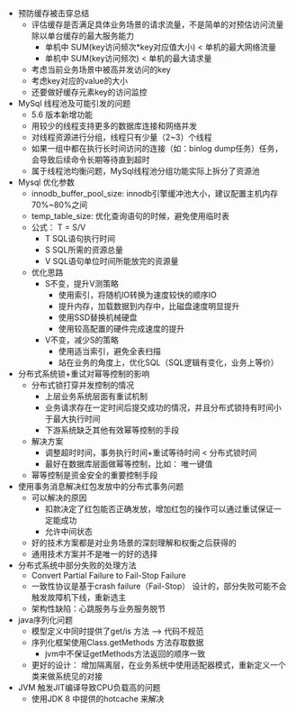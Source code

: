 - 预防缓存被击穿总结
    - 评估缓存是否满足具体业务场景的请求流量，不是简单的对预估访问流量除以单台缓存的最大服务能力  
        - 单机中 SUM(key访问频次*key对应值大小) < 单机的最大网络流量
        - 单机中 SUM(key访问频次) < 单机的最大请求量
    - 考虑当前业务场景中被高并发访问的key
    - 考虑key对应的value的大小
    - 还要做好缓存元素key的访问监控
- MySql 线程池及可能引发的问题
    - 5.6 版本新增功能
    - 用较少的线程支持更多的数据库连接和网络并发
    - 对线程资源进行分组，线程只有少量（2~3）个线程
    - 如果一组中都在执行长时间访问的连接（如：binlog dump任务）任务，会导致后续命令长期等待直到超时
    - 属于线程池均衡问题，MySql线程池分组功能实际上拆分了资源池
- Mysql 优化参数
    - innodb_buffer_pool_size: innodb引擎缓冲池大小，建议配置主机内存70%~80%之间
    - temp_table_size: 优化查询语句的时候，避免使用临时表
    - 公式： T = S/V
        - T SQL语句执行时间
        - S SQL所需的资源总量
        - V SQL语句单位时间所能放完的资源量
    - 优化思路
        - S不变，提升V测策略
            - 使用索引，将随机IO转换为速度较快的顺序IO
            - 提升内存，加载数据到内存中，比磁盘速度明显提升
            - 使用SSD替换机械硬盘
            - 使用较高配置的硬件完成速度的提升
        - V不变，减少S的策略
            - 使用适当索引，避免全表扫描
            - 站在业务的角度上，优化SQL（SQL逻辑有变化，业务上等价）
- 分布式系统锁+重试对幂等控制的影响
    - 分布式锁打穿并发控制的情况
        - 上层业务系统层面有重试机制
        - 业务请求存在一定时间后提交成功的情况，并且分布式锁持有时间小于最大执行时间
        - 下游系统缺乏其他有效幂等控制的手段
    - 解决方案
        - 调整超时时间，事务执行时间+重试等待时间 < 分布式锁时间
        - 最好在数据库层面做幂等控制，比如： 唯一键值
    - 幂等控制是资金安全的重要控制手段
- 使用事务消息解决红包发放中的分布式事务问题
    - 可以解决的原因
        - 扣款决定了红包能否正确发放，增加红包的操作可以通过重试保证一定能成功
        - 允许中间状态
    - 好的技术方案都是对业务场景的深刻理解和权衡之后获得的
    - 通用技术方案并不是唯一的好的选择
- 分布式系统中部分失败的处理方法
    - Convert Partial Failure to Fail-Stop Failure
    - 一致性协议是基于crash failure（Fail-Stop） 设计的，部分失败可能不会触发故障机下线，重新选主
    - 架构性缺陷：心跳服务与业务服务脱节
- java序列化问题
    - 模型定义中同时提供了get/is 方法 --> 代码不规范
    - 序列化框架使用Class.getMethods 方法存取数据
        - jvm中不保证getMethods方法返回的顺序一致
    - 更好的设计： 增加隔离层，在业务系统中使用适配器模式，重新定义一个类来做系统见的对接
- JVM 触发JIT编译导致CPU负载高的问题
    - 使用JDK 8 中提供的hotcache 来解决